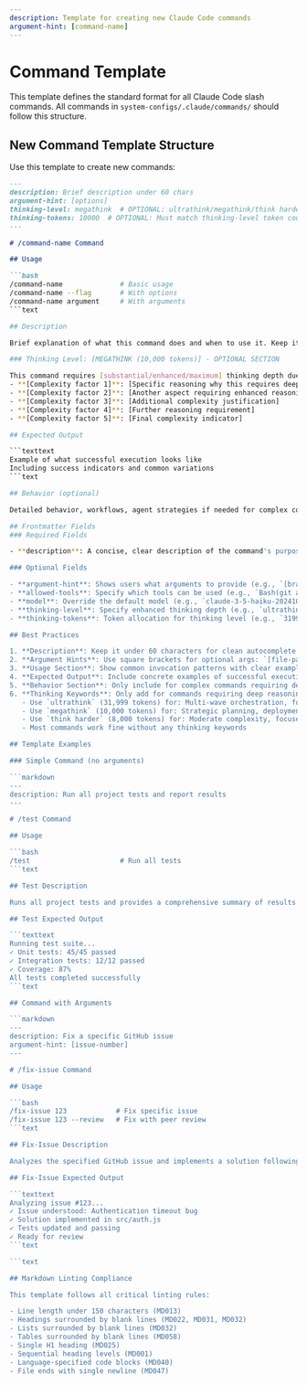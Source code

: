 ```yaml
---
description: Template for creating new Claude Code commands
argument-hint: [command-name]
---
```


# Command Template

This template defines the standard format for all Claude Code slash commands.
All commands in `system-configs/.claude/commands/` should follow this structure.

## New Command Template Structure

Use this template to create new commands:

```markdown
---
description: Brief description under 60 chars
argument-hint: [options]
thinking-level: megathink  # OPTIONAL: ultrathink/megathink/think harder/think - only if needed
thinking-tokens: 10000  # OPTIONAL: Must match thinking-level token count
---

# /command-name Command

## Usage

```bash
/command-name              # Basic usage
/command-name --flag       # With options
/command-name argument     # With arguments
```text

## Description

Brief explanation of what this command does and when to use it. Keep it concise.

### Thinking Level: [MEGATHINK (10,000 tokens)] - OPTIONAL SECTION

This command requires [substantial/enhanced/maximum] thinking depth due to:
- **[Complexity factor 1]**: [Specific reasoning why this requires deep thinking]
- **[Complexity factor 2]**: [Another aspect requiring enhanced reasoning]
- **[Complexity factor 3]**: [Additional complexity justification]
- **[Complexity factor 4]**: [Further reasoning requirement]
- **[Complexity factor 5]**: [Final complexity indicator]

## Expected Output

```texttext
Example of what successful execution looks like
Including success indicators and common variations
```text

## Behavior (optional)

Detailed behavior, workflows, agent strategies if needed for complex commands.

## Frontmatter Fields
### Required Fields

- **description**: A concise, clear description of the command's purpose (shown in autocomplete)

### Optional Fields

- **argument-hint**: Shows users what arguments to provide (e.g., `[branch-name]`, `[file-path]`)
- **allowed-tools**: Specify which tools can be used (e.g., `Bash(git add:*)`)
- **model**: Override the default model (e.g., `claude-3-5-haiku-20241022`)
- **thinking-level**: Specify enhanced thinking depth (e.g., `ultrathink`, `megathink`, `think harder`, `think`)
- **thinking-tokens**: Token allocation for thinking level (e.g., `31999`, `10000`, `8000`, `4000`)

## Best Practices

1. **Description**: Keep it under 60 characters for clean autocomplete display
2. **Argument Hints**: Use square brackets for optional args: `[file-path]`
3. **Usage Section**: Show common invocation patterns with clear examples
4. **Expected Output**: Include concrete examples of successful execution
5. **Behavior Section**: Only include for complex commands requiring detailed workflow explanation
6. **Thinking Keywords**: Only add for commands requiring deep reasoning (wave orchestration, complex analysis, etc.)
   - Use `ultrathink` (31,999 tokens) for: Multi-wave orchestration, forensics, enterprise planning
   - Use `megathink` (10,000 tokens) for: Strategic planning, deployment orchestration, complex analysis
   - Use `think harder` (8,000 tokens) for: Moderate complexity, focused analysis, optimization
   - Most commands work fine without any thinking keywords

## Template Examples

### Simple Command (no arguments)

```markdown
---
description: Run all project tests and report results
---

# /test Command

## Usage

```bash
/test                      # Run all tests
```text

## Test Description

Runs all project tests and provides a comprehensive summary of results including pass/fail counts and coverage metrics.

## Test Expected Output

```texttext
Running test suite...
✓ Unit tests: 45/45 passed
✓ Integration tests: 12/12 passed
✓ Coverage: 87%
All tests completed successfully
```text

## Command with Arguments

```markdown
---
description: Fix a specific GitHub issue
argument-hint: [issue-number]
---

# /fix-issue Command

## Usage

```bash
/fix-issue 123            # Fix specific issue
/fix-issue 123 --review   # Fix with peer review
```text

## Fix-Issue Description

Analyzes the specified GitHub issue and implements a solution following project coding standards.

## Fix-Issue Expected Output

```texttext
Analyzing issue #123...
✓ Issue understood: Authentication timeout bug
✓ Solution implemented in src/auth.js
✓ Tests updated and passing
✓ Ready for review
```text

```text

## Markdown Linting Compliance

This template follows all critical linting rules:

- Line length under 150 characters (MD013)
- Headings surrounded by blank lines (MD022, MD031, MD032)
- Lists surrounded by blank lines (MD032)
- Tables surrounded by blank lines (MD058)
- Single H1 heading (MD025)
- Sequential heading levels (MD001)
- Language-specified code blocks (MD040)
- File ends with single newline (MD047)
